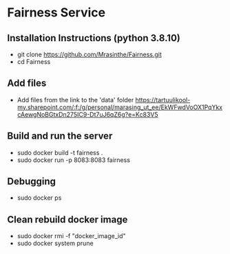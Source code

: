 # Fairness Service

## Installation Instructions (python 3.8.10)

- git clone https://github.com/Mrasinthe/Fairness.git
- cd Fairness

## Add files
 - Add files from the link to the 'data' folder
   https://tartuulikool-my.sharepoint.com/:f:/g/personal/marasing_ut_ee/EkWFwdVoOX1PqYkxcAewgNoBGtxDn275IC9-Dt7uJ6qZ6g?e=Kc83V5

## Build and run the server

- sudo docker build -t fairness .
- sudo docker run -p 8083:8083 fairness

## Debugging
- sudo docker ps

## Clean rebuild docker image
- sudo docker rmi -f "docker_image_id" 
- sudo docker system prune


